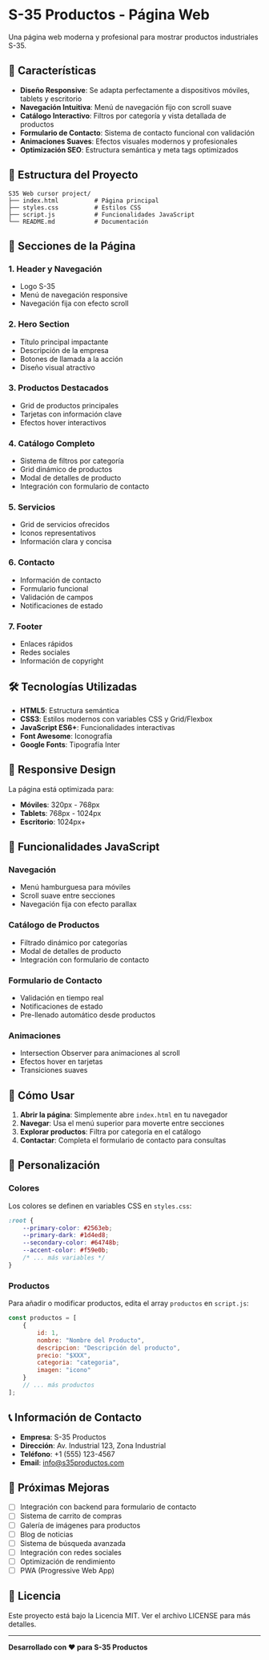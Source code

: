 # S-35 Productos - Página Web

Una página web moderna y profesional para mostrar productos industriales S-35.

## 🚀 Características

- **Diseño Responsive**: Se adapta perfectamente a dispositivos móviles, tablets y escritorio
- **Navegación Intuitiva**: Menú de navegación fijo con scroll suave
- **Catálogo Interactivo**: Filtros por categoría y vista detallada de productos
- **Formulario de Contacto**: Sistema de contacto funcional con validación
- **Animaciones Suaves**: Efectos visuales modernos y profesionales
- **Optimización SEO**: Estructura semántica y meta tags optimizados

## 📁 Estructura del Proyecto

```
S35 Web cursor project/
├── index.html          # Página principal
├── styles.css          # Estilos CSS
├── script.js           # Funcionalidades JavaScript
└── README.md           # Documentación
```

## 🎨 Secciones de la Página

### 1. Header y Navegación
- Logo S-35
- Menú de navegación responsive
- Navegación fija con efecto scroll

### 2. Hero Section
- Título principal impactante
- Descripción de la empresa
- Botones de llamada a la acción
- Diseño visual atractivo

### 3. Productos Destacados
- Grid de productos principales
- Tarjetas con información clave
- Efectos hover interactivos

### 4. Catálogo Completo
- Sistema de filtros por categoría
- Grid dinámico de productos
- Modal de detalles de producto
- Integración con formulario de contacto

### 5. Servicios
- Grid de servicios ofrecidos
- Iconos representativos
- Información clara y concisa

### 6. Contacto
- Información de contacto
- Formulario funcional
- Validación de campos
- Notificaciones de estado

### 7. Footer
- Enlaces rápidos
- Redes sociales
- Información de copyright

## 🛠️ Tecnologías Utilizadas

- **HTML5**: Estructura semántica
- **CSS3**: Estilos modernos con variables CSS y Grid/Flexbox
- **JavaScript ES6+**: Funcionalidades interactivas
- **Font Awesome**: Iconografía
- **Google Fonts**: Tipografía Inter

## 📱 Responsive Design

La página está optimizada para:
- **Móviles**: 320px - 768px
- **Tablets**: 768px - 1024px
- **Escritorio**: 1024px+

## 🎯 Funcionalidades JavaScript

### Navegación
- Menú hamburguesa para móviles
- Scroll suave entre secciones
- Navegación fija con efecto parallax

### Catálogo de Productos
- Filtrado dinámico por categorías
- Modal de detalles de producto
- Integración con formulario de contacto

### Formulario de Contacto
- Validación en tiempo real
- Notificaciones de estado
- Pre-llenado automático desde productos

### Animaciones
- Intersection Observer para animaciones al scroll
- Efectos hover en tarjetas
- Transiciones suaves

## 🚀 Cómo Usar

1. **Abrir la página**: Simplemente abre `index.html` en tu navegador
2. **Navegar**: Usa el menú superior para moverte entre secciones
3. **Explorar productos**: Filtra por categoría en el catálogo
4. **Contactar**: Completa el formulario de contacto para consultas

## 🎨 Personalización

### Colores
Los colores se definen en variables CSS en `styles.css`:
```css
:root {
    --primary-color: #2563eb;
    --primary-dark: #1d4ed8;
    --secondary-color: #64748b;
    --accent-color: #f59e0b;
    /* ... más variables */
}
```

### Productos
Para añadir o modificar productos, edita el array `productos` en `script.js`:
```javascript
const productos = [
    {
        id: 1,
        nombre: "Nombre del Producto",
        descripcion: "Descripción del producto",
        precio: "$XXX",
        categoria: "categoria",
        imagen: "icono"
    }
    // ... más productos
];
```

## 📞 Información de Contacto

- **Empresa**: S-35 Productos
- **Dirección**: Av. Industrial 123, Zona Industrial
- **Teléfono**: +1 (555) 123-4567
- **Email**: info@s35productos.com

## 🔧 Próximas Mejoras

- [ ] Integración con backend para formulario de contacto
- [ ] Sistema de carrito de compras
- [ ] Galería de imágenes para productos
- [ ] Blog de noticias
- [ ] Sistema de búsqueda avanzada
- [ ] Integración con redes sociales
- [ ] Optimización de rendimiento
- [ ] PWA (Progressive Web App)

## 📄 Licencia

Este proyecto está bajo la Licencia MIT. Ver el archivo LICENSE para más detalles.

---

**Desarrollado con ❤️ para S-35 Productos**
